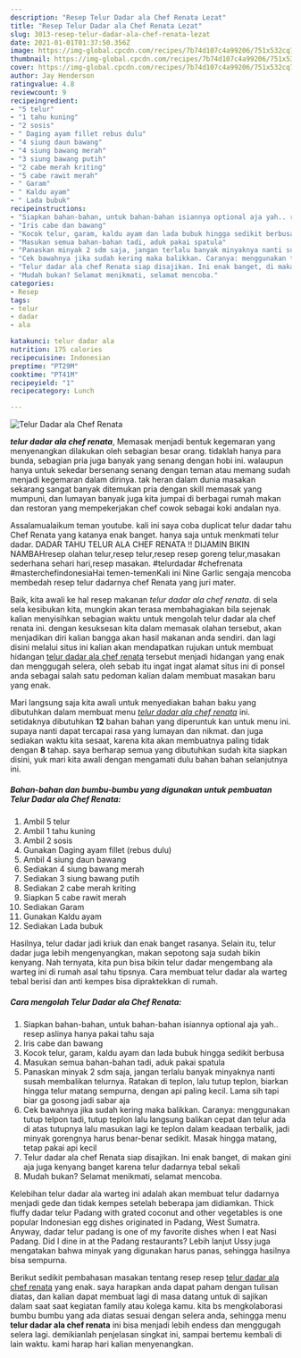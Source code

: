 ```yaml
---
description: "Resep Telur Dadar ala Chef Renata Lezat"
title: "Resep Telur Dadar ala Chef Renata Lezat"
slug: 3013-resep-telur-dadar-ala-chef-renata-lezat
date: 2021-01-01T01:37:50.356Z
image: https://img-global.cpcdn.com/recipes/7b74d107c4a99206/751x532cq70/telur-dadar-ala-chef-renata-foto-resep-utama.jpg
thumbnail: https://img-global.cpcdn.com/recipes/7b74d107c4a99206/751x532cq70/telur-dadar-ala-chef-renata-foto-resep-utama.jpg
cover: https://img-global.cpcdn.com/recipes/7b74d107c4a99206/751x532cq70/telur-dadar-ala-chef-renata-foto-resep-utama.jpg
author: Jay Henderson
ratingvalue: 4.8
reviewcount: 9
recipeingredient:
- "5 telur"
- "1 tahu kuning"
- "2 sosis"
- " Daging ayam fillet rebus dulu"
- "4 siung daun bawang"
- "4 siung bawang merah"
- "3 siung bawang putih"
- "2 cabe merah kriting"
- "5 cabe rawit merah"
- " Garam"
- " Kaldu ayam"
- " Lada bubuk"
recipeinstructions:
- "Siapkan bahan-bahan, untuk bahan-bahan isiannya optional aja yah.. resep aslinya hanya pakai tahu saja"
- "Iris cabe dan bawang"
- "Kocok telur, garam, kaldu ayam dan lada bubuk hingga sedikit berbusa"
- "Masukan semua bahan-bahan tadi, aduk pakai spatula"
- "Panaskan minyak 2 sdm saja, jangan terlalu banyak minyaknya nanti susah membalikan telurnya. Ratakan di teplon, lalu tutup teplon, biarkan hingga telur matang sempurna, dengan api paling kecil. Lama sih tapi biar ga gosong jadi sabar aja"
- "Cek bawahnya jika sudah kering maka balikkan. Caranya: menggunakan tutup telpon tadi, tutup teplon lalu langsung balikan cepat dan telur ada di atas tutupnya lalu masukan lagi ke teplon dalam keadaan terbalik, jadi minyak gorengnya harus benar-benar sedikit. Masak hingga matang, tetap pakai api kecil"
- "Telur dadar ala chef Renata siap disajikan. Ini enak banget, di makan gini aja juga kenyang banget karena telur dadarnya tebal sekali"
- "Mudah bukan? Selamat menikmati, selamat mencoba."
categories:
- Resep
tags:
- telur
- dadar
- ala

katakunci: telur dadar ala 
nutrition: 175 calories
recipecuisine: Indonesian
preptime: "PT29M"
cooktime: "PT41M"
recipeyield: "1"
recipecategory: Lunch

---
```



![Telur Dadar ala Chef Renata](https://img-global.cpcdn.com/recipes/7b74d107c4a99206/751x532cq70/telur-dadar-ala-chef-renata-foto-resep-utama.jpg)

<b><i>telur dadar ala chef renata</i></b>, Memasak menjadi bentuk kegemaran yang menyenangkan dilakukan oleh sebagian besar orang. tidaklah hanya para bunda, sebagian pria juga banyak yang senang dengan hobi ini. walaupun hanya untuk sekedar bersenang senang dengan teman atau memang sudah menjadi kegemaran dalam dirinya. tak heran dalam dunia masakan sekarang sangat banyak ditemukan pria dengan skill memasak yang mumpuni, dan lumayan banyak juga kita jumpai di berbagai rumah makan dan restoran yang mempekerjakan chef cowok sebagai koki andalan nya.

Assalamualaikum teman youtube. kali ini saya coba duplicat telur dadar tahu Chef Renata yang katanya enak banget. hanya saja untuk menkmati telur dadar. DADAR TAHU TELUR ALA CHEF RENATA !! DIJAMIN BIKIN NAMBAHresep olahan telur,resep telur,resep resep goreng telur,masakan sederhana sehari hari,resep masakan. #telurdadar #chefrenata #masterchefindonesiaHai temen-temenKali ini Nine Garlic sengaja mencoba membedah resep telur dadarnya chef Renata yang juri mater.

Baik, kita awali ke hal resep makanan <i>telur dadar ala chef renata</i>. di sela sela kesibukan kita, mungkin akan terasa membahagiakan bila sejenak kalian menyisihkan sebagian waktu untuk mengolah telur dadar ala chef renata ini. dengan kesuksesan kita dalam memasak olahan tersebut, akan menjadikan diri kalian bangga akan hasil makanan anda sendiri. dan lagi disini melalui situs ini kalian akan mendapatkan rujukan untuk membuat hidangan <u>telur dadar ala chef renata</u> tersebut menjadi hidangan yang enak dan menggugah selera, oleh sebab itu ingat ingat alamat situs ini di ponsel anda sebagai salah satu pedoman kalian dalam membuat masakan baru yang enak.


Mari langsung saja kita awali untuk menyediakan bahan baku yang dibutuhkan dalam membuat menu <u><i>telur dadar ala chef renata</i></u> ini. setidaknya dibutuhkan <b>12</b> bahan bahan yang diperuntuk kan untuk menu ini. supaya nanti dapat tercapai rasa yang lumayan dan nikmat. dan juga sediakan waktu kita sesaat, karena kita akan membuatnya paling tidak dengan <b>8</b> tahap. saya berharap semua yang dibutuhkan sudah kita siapkan disini, yuk mari kita awali dengan mengamati dulu bahan bahan selanjutnya ini.

<!--inarticleads1-->

##### Bahan-bahan dan bumbu-bumbu yang digunakan untuk pembuatan Telur Dadar ala Chef Renata:

1. Ambil 5 telur
1. Ambil 1 tahu kuning
1. Ambil 2 sosis
1. Gunakan  Daging ayam fillet (rebus dulu)
1. Ambil 4 siung daun bawang
1. Sediakan 4 siung bawang merah
1. Sediakan 3 siung bawang putih
1. Sediakan 2 cabe merah kriting
1. Siapkan 5 cabe rawit merah
1. Sediakan  Garam
1. Gunakan  Kaldu ayam
1. Sediakan  Lada bubuk


Hasilnya, telur dadar jadi kriuk dan enak banget rasanya. Selain itu, telur dadar juga lebih mengenyangkan, makan sepotong saja sudah bikin kenyang. Nah ternyata, kita pun bisa bikin telur dadar mengembang ala warteg ini di rumah asal tahu tipsnya. Cara membuat telur dadar ala warteg tebal berisi dan anti kempes bisa dipraktekkan di rumah. 

<!--inarticleads2-->

##### Cara mengolah Telur Dadar ala Chef Renata:

1. Siapkan bahan-bahan, untuk bahan-bahan isiannya optional aja yah.. resep aslinya hanya pakai tahu saja
1. Iris cabe dan bawang
1. Kocok telur, garam, kaldu ayam dan lada bubuk hingga sedikit berbusa
1. Masukan semua bahan-bahan tadi, aduk pakai spatula
1. Panaskan minyak 2 sdm saja, jangan terlalu banyak minyaknya nanti susah membalikan telurnya. Ratakan di teplon, lalu tutup teplon, biarkan hingga telur matang sempurna, dengan api paling kecil. Lama sih tapi biar ga gosong jadi sabar aja
1. Cek bawahnya jika sudah kering maka balikkan. Caranya: menggunakan tutup telpon tadi, tutup teplon lalu langsung balikan cepat dan telur ada di atas tutupnya lalu masukan lagi ke teplon dalam keadaan terbalik, jadi minyak gorengnya harus benar-benar sedikit. Masak hingga matang, tetap pakai api kecil
1. Telur dadar ala chef Renata siap disajikan. Ini enak banget, di makan gini aja juga kenyang banget karena telur dadarnya tebal sekali
1. Mudah bukan? Selamat menikmati, selamat mencoba.


Kelebihan telur dadar ala warteg ini adalah akan membuat telur dadarnya menjadi gede dan tidak kempes setelah beberapa jam didiamkan. Thick fluffy dadar telur Padang with grated coconut and other vegetables is one popular Indonesian egg dishes originated in Padang, West Sumatra. Anyway, dadar telur padang is one of my favorite dishes when I eat Nasi Padang. Did I dine in at the Padang restaurants? Lebih lanjut Ussy juga mengatakan bahwa minyak yang digunakan harus panas, sehingga hasilnya bisa sempurna. 

Berikut sedikit pembahasan masakan tentang resep resep <u>telur dadar ala chef renata</u> yang enak. saya harapkan anda dapat paham dengan tulisan diatas, dan kalian dapat membuat lagi di masa datang untuk di sajikan dalam saat saat kegiatan family atau kolega kamu. kita bs mengkolaborasi bumbu bumbu yang ada diatas sesuai dengan selera anda, sehingga menu <b>telur dadar ala chef renata</b> ini bisa menjadi lebih endess dan menggugah selera lagi. demikianlah penjelasan singkat ini, sampai bertemu kembali di lain waktu. kami harap hari kalian menyenangkan.
